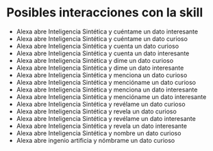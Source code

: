 # Posibles interacciones con la skill

- Alexa abre Inteligencia Sintética y cuéntame un dato interesante
- Alexa abre Inteligencia Sintética y cuéntame un dato curioso
- Alexa abre Inteligencia Sintética y cuenta un dato curioso 
- Alexa abre Inteligencia Sintética y cuenta un dato interesante 
- Alexa abre Inteligencia Sintética y dime un dato curioso
- Alexa abre Inteligencia Sintética y dime un dato interesante 
- Alexa abre Inteligencia Sintética y menciona un dato curioso 
- Alexa abre Inteligencia Sintética y mencióname un dato curioso 
- Alexa abre Inteligencia Sintética y menciona un dato interesante 
- Alexa abre Inteligencia Sintética y mencióname un dato interesante 
- Alexa abre Inteligencia Sintética y revélame un dato curioso
- Alexa abre Inteligencia Sintética y revela un dato curioso 
- Alexa abre Inteligencia Sintética y revélame un dato interesante
- Alexa abre Inteligencia Sintética y revela un dato interesante
- Alexa abre Inteligencia Sintética y nombre un dato curioso 
- Alexa abre ingenio artificia y nómbrame un dato curioso
